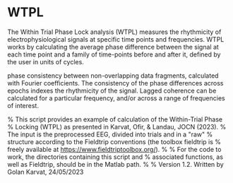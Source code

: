 # WTPL
The Within Trial Phase Lock analysis (WTPL) measures the rhythmicity of electrophysiological signals at specific time points and frequencies. 
WTPL works by calculating the average phase difference between the signal at each time point and a family of time-points before and after it, defined by the user in units of cycles.

phase consistency between non-overlapping data fragments, calculated with Fourier coefficients. The consistency of the phase differences across epochs indexes the rhythmicity of the signal. Lagged coherence can be calculated for a particular frequency, and/or across a range of frequencies of interest.


% This script provides an example of calculation of the Within-Trial Phase
% Locking (WTPL) as presented in Karvat, Ofir, & Landau, JOCN (2023).
% The input is the preprocessed EEG, divided into trials and in a "raw"
% structure according to the Fieldtrip conventions (the toolbox fieldtrip is 
% freely available at https://www.fieldtriptoolbox.org/).
% 
% For the code to work,  the directories containing this script and
% associated functions, as well as Fieldtrip, should be in the Matlab path.
%
% Version 1.2. Written by Golan Karvat, 24/05/2023
